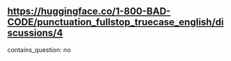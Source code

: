 ## https://huggingface.co/1-800-BAD-CODE/punctuation_fullstop_truecase_english/discussions/4

contains_question: no
